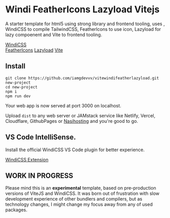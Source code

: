 # Windi FeatherIcons Lazyload Vitejs

A starter template for html5 using strong library and frontend tooling, uses , WindiCSS to compile TailwindCSS, FeatherIcons to use icon, Lazyload for lazy compoenent and Vite to frontend tooling.

[WindiCSS](https://windicss.org/)  
[FeatherIcons](https://feathericons.com/)
[Lazyload](https://www.andreaverlicchi.eu/vanilla-lazyload/)
[Vite](https://vitejs.dev)  

## Install

```
git clone https://github.com/iamgdevvv/vitewindifeatherlazyload.git new-project
cd new-project
npm i
npm run dev
```

Your web app is now served at port 3000 on localhost.

Upload `dist` to any web server or JAMstack service like Netlify, Vercel, Cloudflare, GithubPages or [Nasihosting](https://nasihosting.com/) and you're good to go.

## VS Code IntelliSense.

Install the official WindiCSS VS Code plugin for better experience.

[WindiCSS Extension](https://marketplace.visualstudio.com/items?itemName=voorjaar.windicss-intellisense)

## WORK IN PROGRESS

Please mind this is an **experimental** template, based on pre-production versions of ViteJS and WindiCSS. It was born out of frustration with slow development experience of other bundlers and compilers, but as technology changes, I might change my focus away from any of used packages.

